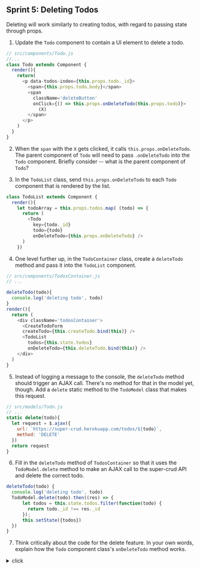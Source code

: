 ## Sprint 5: Deleting Todos

Deleting will work similarly to creating todos, with regard to passing state through props.

1. Update the `Todo` component to contain a UI element to delete a todo.

```js
// src/components/Todo.js
//...
class Todo extends Component {
  render(){
    return(
      <p data-todos-index={this.props.todo._id}>
        <span>{this.props.todo.body}</span>
        <span
          className='deleteButton'
          onClick={() => this.props.onDeleteTodo(this.props.todo)}>
            (X)
        </span>
      </p>
    )
  }
}
```

2. When the `span` with the `X` gets clicked, it calls `this.props.onDeleteTodo`. The parent component of `Todo` will need to pass `.onDeleteTodo` into the `Todo` component. Briefly consider -- what is the parent component of `Todo`?

3. In the `TodoList` class, send `this.props.onDeleteTodo` to each `Todo` component that is rendered by the list.

```js
class TodoList extends Component {
  render(){
    let todoArray = this.props.todos.map( (todo) => {
      return (
        <Todo
          key={todo._id}
          todo={todo}
          onDeleteTodo={this.props.onDeleteTodo} />
      )
    })
```

4. One level further up, in the `TodoContainer` class, create a `deleteTodo` method and pass it into the `TodoList` component.


```js
// src/components/TodosContainer.js
// ...

deleteTodo(todo){
  console.log('deleting todo', todo)
}
render(){
  return (
    <div className='todosContainer'>
      <CreateTodoForm
      createTodo={this.createTodo.bind(this)} />
      <TodoList
        todos={this.state.todos}
        onDeleteTodo={this.deleteTodo.bind(this)} />
    </div>
  )
}
```

5. Instead of logging a message to the console, the `deleteTodo` method should trigger an AJAX call.  There's no method for that in the model yet, though.  Add a `delete` static method to the `TodoModel` class that makes this request.

```js
// src/models/Todo.js
// ...
static delete(todo){
  let request = $.ajax({
    url: `https://super-crud.herokuapp.com/todos/${todo}`,
    method: 'DELETE'
  })
  return request
}
```

6. Fill in the `deleteTodo` method of `TodosContainer` so that it uses the `TodoModel.delete` method to make an AJAX call to the super-crud API and delete the correct todo.

```js
deleteTodo(todo) {
  console.log('deleting todo', todo)
  TodoModel.delete(todo).then((res) => {
      let todos = this.state.todos.filter(function(todo) {
        return todo._id !== res._id
      });
      this.setState({todos})
  })
}
```

7. Think critically about the code for the delete feature. In your own words, explain how the `Todo` component class's `onDeleteTodo` method works.

<details><summary>click </summary>

The <code>onDeleteTodo</code> function calls the <code>deleteTodo</code> method from the todo component's <code>props</code>. This method is actually a method from <code>TodoList</code>. It takes the todo, passed as the function's argument from the child component, up through a chain of references. It deletes the todo with an AJAX call through <code>TodoModel</code>'s static <code>delete</code> method.

After the <code>TodoModel.delete</code> method finishes, back in <code>TodosContainer</code>, all todos are grabbed from the container state. Then, the filter creates a new array that doesn't have the todo that was deleted. Finally, the method updates the state to have only the remaining todos.
</details>

